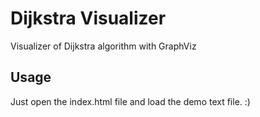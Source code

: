 # Dijkstra Visualizer
Visualizer of Dijkstra algorithm with GraphViz

## Usage
Just open the index.html file and load the demo text file. :)
